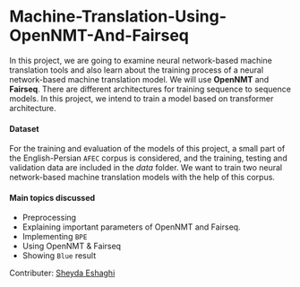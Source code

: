 # Machine-Translation-Using-OpenNMT-And-Fairseq


In this project, we are going to examine neural network-based machine translation tools and also learn about the training process of a neural network-based machine translation model. We will use **OpenNMT** and **Fairseq**. There are different architectures for training sequence to sequence models. In this project, we intend to train a model based on transformer architecture.

#### Dataset
For the training and evaluation of the models of this project, a small part of the English-Persian `AFEC` corpus is considered, and the training, testing and validation data are included in the *data* folder. We want to train two neural network-based machine translation models with the help of this corpus.


#### Main topics discussed
* Preprocessing
* Explaining important parameters of OpenNMT and Fairseq.
* Implementing `BPE`
* Using OpenNMT & Fairseq
* Showing `Blue` result 

Contributer: [Sheyda Eshaghi](https://github.com/sheydaes)
